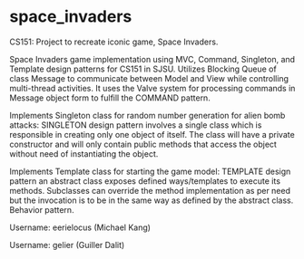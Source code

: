 # space_invaders
CS151: Project to recreate iconic game, Space Invaders.

Space Invaders game implementation using MVC, Command, Singleton, and Template design patterns
for CS151 in SJSU. Utilizes Blocking Queue of class Message to communicate between Model and
View while controlling multi-thread activities. It uses the Valve system for processing 
commands in Message object form to fulfill the COMMAND pattern.
 
Implements Singleton class for random number generation for alien bomb attacks:
SINGLETON design pattern involves a single class which is responsible in creating only one 
object of itself. The class will have a private constructor and will only contain public 
methods that access the object without need of instantiating the object.
 
Implements Template class for starting the game model:
TEMPLATE design pattern an abstract class exposes defined ways/templates to execute its 
methods. Subclasses can override the method implementation as per need but the invocation 
is to be in the same way as defined by the abstract class. Behavior pattern.


Username: eerielocus (Michael Kang)

Username: gelier (Guiller Dalit)
